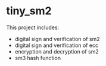# tiny_sm2

This project includes:
- digital sign and verification of sm2
- digital sign and verification of ecc
- encryption and decryption of sm2
- sm3 hash function
